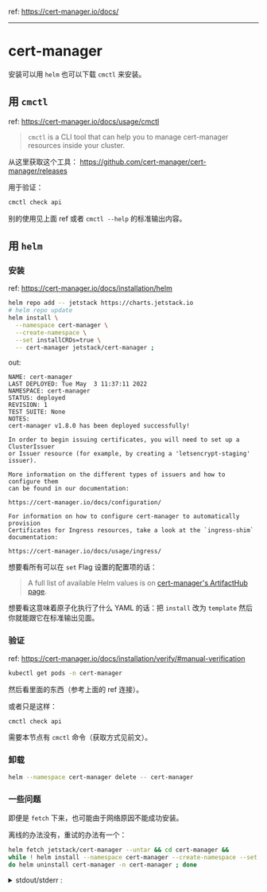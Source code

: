 
ref: https://cert-manager.io/docs/

----

# cert-manager

安装可以用 `helm` 也可以下载 `cmctl` 来安装。

## 用 `cmctl`

ref: https://cert-manager.io/docs/usage/cmctl

> `cmctl` is a CLI tool that can help you to manage cert-manager resources inside your cluster.
> 

从这里获取这个工具： https://github.com/cert-manager/cert-manager/releases

用于验证：

~~~ sh
cmctl check api
~~~

别的使用见上面 ref 或者 `cmctl --help` 的标准输出内容。

## 用 `helm`

### 安装

ref: https://cert-manager.io/docs/installation/helm

~~~ sh
helm repo add -- jetstack https://charts.jetstack.io
# helm repo update
helm install \
  --namespace cert-manager \
  --create-namespace \
  --set installCRDs=true \
  -- cert-manager jetstack/cert-manager ;
~~~

out:

~~~ text
NAME: cert-manager
LAST DEPLOYED: Tue May  3 11:37:11 2022
NAMESPACE: cert-manager
STATUS: deployed
REVISION: 1
TEST SUITE: None
NOTES:
cert-manager v1.8.0 has been deployed successfully!

In order to begin issuing certificates, you will need to set up a ClusterIssuer
or Issuer resource (for example, by creating a 'letsencrypt-staging' issuer).

More information on the different types of issuers and how to configure them
can be found in our documentation:

https://cert-manager.io/docs/configuration/

For information on how to configure cert-manager to automatically provision
Certificates for Ingress resources, take a look at the `ingress-shim`
documentation:

https://cert-manager.io/docs/usage/ingress/
~~~

想要看所有可以在 `set` Flag 设置的配置项的话：

> A full list of available Helm values is on [cert-manager's ArtifactHub page](https://artifacthub.io/packages/helm/cert-manager/cert-manager).
> 

想要看这意味着原子化执行了什么 YAML 的话：把 `install` 改为 `template` 然后你就能跟它在标准输出见面。

### 验证

ref: https://cert-manager.io/docs/installation/verify/#manual-verification

~~~ sh
kubectl get pods -n cert-manager
~~~

然后看里面的东西（参考上面的 ref 连接）。

或者只是这样：

~~~ sh
cmctl check api
~~~

需要本节点有 `cmctl` 命令（获取方式见前文）。

### 卸载

~~~ sh
helm --namespace cert-manager delete -- cert-manager
~~~

### 一些问题

即便是 `fetch` 下来，也可能由于网络原因不能成功安装。

离线的办法没有，重试的办法有一个：

~~~ sh
helm fetch jetstack/cert-manager --untar && cd cert-manager &&
while ! helm install --namespace cert-manager --create-namespace --set installCRDs=true -- cert-manager . ;
do helm uninstall cert-manager -n cert-manager ; done
~~~

<details>

<summary>
stdout/stderr :
</summary>

~~~~
Error: INSTALLATION FAILED: failed post-install: timed out waiting for the condition
release "cert-manager" uninstalled
Error: INSTALLATION FAILED: failed post-install: timed out waiting for the condition
release "cert-manager" uninstalled
Error: INSTALLATION FAILED: failed post-install: timed out waiting for the condition
release "cert-manager" uninstalled
Error: INSTALLATION FAILED: failed post-install: timed out waiting for the condition
release "cert-manager" uninstalled
Error: INSTALLATION FAILED: failed post-install: timed out waiting for the condition
release "cert-manager" uninstalled
Error: INSTALLATION FAILED: failed post-install: timed out waiting for the condition
release "cert-manager" uninstalled
Error: INSTALLATION FAILED: failed post-install: timed out waiting for the condition
release "cert-manager" uninstalled
Error: INSTALLATION FAILED: failed post-install: timed out waiting for the condition
release "cert-manager" uninstalled
Error: INSTALLATION FAILED: failed post-install: timed out waiting for the condition
release "cert-manager" uninstalled
Error: INSTALLATION FAILED: failed post-install: timed out waiting for the condition
release "cert-manager" uninstalled
Error: INSTALLATION FAILED: failed post-install: timed out waiting for the condition
release "cert-manager" uninstalled
Error: INSTALLATION FAILED: failed post-install: timed out waiting for the condition
release "cert-manager" uninstalled
Error: INSTALLATION FAILED: failed post-install: timed out waiting for the condition
release "cert-manager" uninstalled
Error: INSTALLATION FAILED: failed post-install: timed out waiting for the condition
release "cert-manager" uninstalled
Error: INSTALLATION FAILED: failed post-install: timed out waiting for the condition
release "cert-manager" uninstalled
Error: INSTALLATION FAILED: failed post-install: timed out waiting for the condition
release "cert-manager" uninstalled
Error: INSTALLATION FAILED: failed post-install: timed out waiting for the condition
release "cert-manager" uninstalled
Error: INSTALLATION FAILED: failed post-install: timed out waiting for the condition
release "cert-manager" uninstalled
Error: INSTALLATION FAILED: failed post-install: timed out waiting for the condition
release "cert-manager" uninstalled
NAME: cert-manager
LAST DEPLOYED: Wed Jun  8 01:28:05 2022
NAMESPACE: cert-manager
STATUS: deployed
REVISION: 1
TEST SUITE: None
NOTES:
cert-manager v1.8.0 has been deployed successfully!

In order to begin issuing certificates, you will need to set up a ClusterIssuer
or Issuer resource (for example, by creating a 'letsencrypt-staging' issuer).

More information on the different types of issuers and how to configure them
can be found in our documentation:

https://cert-manager.io/docs/configuration/

For information on how to configure cert-manager to automatically provision
Certificates for Ingress resources, take a look at the `ingress-shim`
documentation:

https://cert-manager.io/docs/usage/ingress/
~~~~

see also: https://github.com/cert-manager/cert-manager/issues/4646#issuecomment-1149350807

</details>



